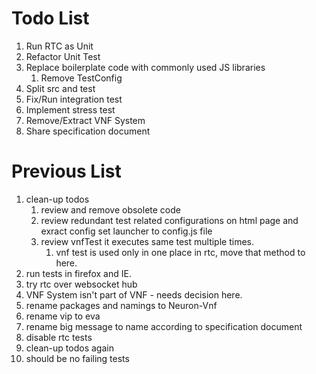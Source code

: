 # Todo List

1. Run RTC as Unit
1. Refactor Unit Test
1. Replace boilerplate code with commonly used JS libraries
   1. Remove TestConfig 
1. Split src and test
1. Fix/Run integration test
1. Implement stress test
1. Remove/Extract VNF System
1. Share specification document

# Previous List

1. clean-up todos
   1. review and remove obsolete code
    1. review redundant test related configurations on html page and exract config set  launcher to config.js file
    1. review vnfTest it executes same test multiple times.
       1. vnf test is used only in one place in rtc, move that method to here.
1. run tests in firefox and IE.
1. try rtc over websocket hub
1. VNF System isn't part of VNF - needs decision here.
1. rename packages and namings to Neuron-Vnf
1. rename vip to eva
1. rename big message to name according to specification document
1. disable rtc tests
1. clean-up todos again
1. should be no failing tests
